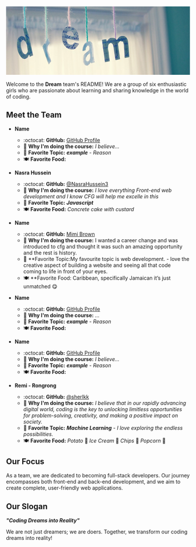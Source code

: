![Local Image](./dream-cover.jpg)

Welcome to the **Dream** team's README! We are a group of six enthusiastic girls who are passionate about learning and sharing knowledge in the world of coding.

## Meet the Team

- **Name**
  - :octocat: **GitHub:** [GitHub Profile](URL)
  - :thought_balloon: **Why I'm doing the course:** *I believe...*
  - :star2: **Favorite Topic:** ***example*** - *Reason*
  - :plate_with_cutlery: **Favorite Food:** 

- **Nasra Hussein**
  - :octocat: **GitHub:** [@NasraHussein3](https://github.com/NasraHussein3)
  - :thought_balloon: **Why I'm doing the course:** *I love everything Front-end web development and I know CFG will help me excelle in this*
  - :star2: **Favorite Topic:** ***Javascript*** 
  - :plate_with_cutlery: **Favorite Food:** *Concrete cake with custard*

- **Name**
  - :octocat: **GitHub:** [Mimi Brown](https://github.com/MimiCode21)
  - :thought_balloon: **Why I'm doing the course:** I wanted a career change and was introduced to cfg and thought it was such an amazing opportunity and the rest is history.
  - :star2: **Favorite Topic:My favourite topic is web development. -  love the creative aspect of building a website and seeing all that code coming to life in front of your eyes.
  - :plate_with_cutlery: **Favorite Food: Caribbean, specifically Jamaican it’s just unmatched 😋

- **Name**
  - :octocat: **GitHub:** [GitHub Profile](URL)
  - :thought_balloon: **Why I'm doing the course:** *...*
  - :star2: **Favorite Topic:** ***example*** - *Reason*
  - :plate_with_cutlery: **Favorite Food:** 

- **Name**
  - :octocat: **GitHub:** [GitHub Profile](URL)
  - :thought_balloon: **Why I'm doing the course:** *I believe...*
  - :star2: **Favorite Topic:** ***example*** - *Reason*
  - :plate_with_cutlery: **Favorite Food:**

- **Remi - Rongrong**
  - :octocat: **GitHub:** [@sherlkk](https://github.com/sherlkk)
  - :thought_balloon: **Why I'm doing the course:** *I believe that in our rapidly advancing digital world, coding is the key to unlocking limitless opportunities for problem-solving, creativity, and making a positive impact on society.*
  - :star2: **Favorite Topic:** ***Machine Learning*** - *I love exploring the endless possibilities.*
  - :plate_with_cutlery: **Favorite Food:** *Potato* :potato: *Ice Cream* :ice_cream: *Chips* :fries: *Popcorn* :popcorn:

## Our Focus

As a team, we are dedicated to becoming full-stack developers. Our journey encompasses both front-end and back-end development, and we aim to create complete, user-friendly web applications.

## Our Slogan

***"Coding Dreams into Reality"***

We are not just dreamers; we are doers. Together, we transform our coding dreams into reality!


